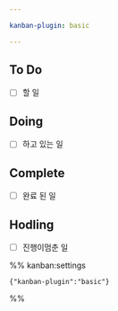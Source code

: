 ```yaml
---

kanban-plugin: basic

---
```


## To Do

- [ ] 할 일


## Doing

- [ ] 하고 있는 일


## Complete

- [ ] 완료 된 일


## Hodling

- [ ] 진행이멈춘 일




%% kanban:settings
```
{"kanban-plugin":"basic"}
```
%%